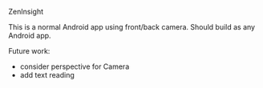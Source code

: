 ZenInsight

This is a normal Android app using front/back camera. Should build as any Android app.

Future work:
- consider perspective for Camera
- add text reading

